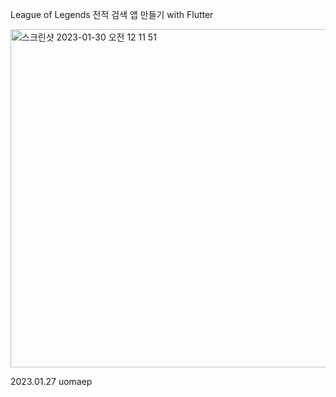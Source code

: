 League of Legends 전적 검색 앱 만들기 with Flutter

<img width="541" alt="스크린샷 2023-01-30 오전 12 11 51" src="https://user-images.githubusercontent.com/114221785/215335847-5964db83-abcf-4b23-a7e0-bf232cd35a3e.png">

2023.01.27
uomaep


